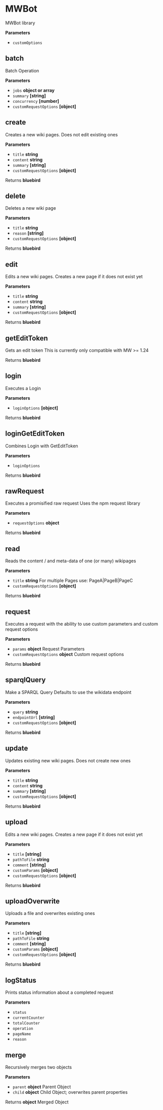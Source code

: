 # MWBot

MWBot library

**Parameters**

-   `customOptions`  

## batch

Batch Operation

**Parameters**

-   `jobs` **object or array** 
-   `summary` **[string]** 
-   `concurrency` **[number]** 
-   `customRequestOptions` **[object]** 

## create

Creates a new wiki pages. Does not edit existing ones

**Parameters**

-   `title` **string** 
-   `content` **string** 
-   `summary` **[string]** 
-   `customRequestOptions` **[object]** 

Returns **bluebird** 

## delete

Deletes a new wiki page

**Parameters**

-   `title` **string** 
-   `reason` **[string]** 
-   `customRequestOptions` **[object]** 

Returns **bluebird** 

## edit

Edits a new wiki pages. Creates a new page if it does not exist yet

**Parameters**

-   `title` **string** 
-   `content` **string** 
-   `summary` **[string]** 
-   `customRequestOptions` **[object]** 

Returns **bluebird** 

## getEditToken

Gets an edit token
This is currently only compatible with MW >= 1.24

Returns **bluebird** 

## login

Executes a Login

**Parameters**

-   `loginOptions` **[object]** 

Returns **bluebird** 

## loginGetEditToken

Combines Login  with GetEditToken

**Parameters**

-   `loginOptions`  

Returns **bluebird** 

## rawRequest

Executes a promisified raw request
Uses the npm request library

**Parameters**

-   `requestOptions` **object** 

Returns **bluebird** 

## read

Reads the content / and meta-data of one (or many) wikipages

**Parameters**

-   `title` **string** For multiple Pages use: PageA|PageB|PageC
-   `customRequestOptions` **[object]** 

Returns **bluebird** 

## request

Executes a request with the ability to use custom parameters and custom request options

**Parameters**

-   `params` **object** Request Parameters
-   `customRequestOptions` **object** Custom request options

Returns **bluebird** 

## sparqlQuery

Make a SPARQL Query
Defaults to use the wikidata endpoint

**Parameters**

-   `query` **string** 
-   `endpointUrl` **[string]** 
-   `customRequestOptions` **[object]** 

Returns **bluebird** 

## update

Updates existing new wiki pages. Does not create new ones

**Parameters**

-   `title` **string** 
-   `content` **string** 
-   `summary` **[string]** 
-   `customRequestOptions` **[object]** 

Returns **bluebird** 

## upload

Edits a new wiki pages. Creates a new page if it does not exist yet

**Parameters**

-   `title` **[string]** 
-   `pathToFile` **string** 
-   `comment` **[string]** 
-   `customParams` **[object]** 
-   `customRequestOptions` **[object]** 

Returns **bluebird** 

## uploadOverwrite

Uploads a file and overwrites existing ones

**Parameters**

-   `title` **[string]** 
-   `pathToFile` **string** 
-   `comment` **[string]** 
-   `customParams` **[object]** 
-   `customRequestOptions` **[object]** 

Returns **bluebird** 

## logStatus

Prints status information about a completed request

**Parameters**

-   `status`  
-   `currentCounter`  
-   `totalCounter`  
-   `operation`  
-   `pageName`  
-   `reason`  

## merge

Recursively merges two objects

**Parameters**

-   `parent` **object** Parent Object
-   `child` **object** Child Object; overwrites parent properties

Returns **object** Merged Object
